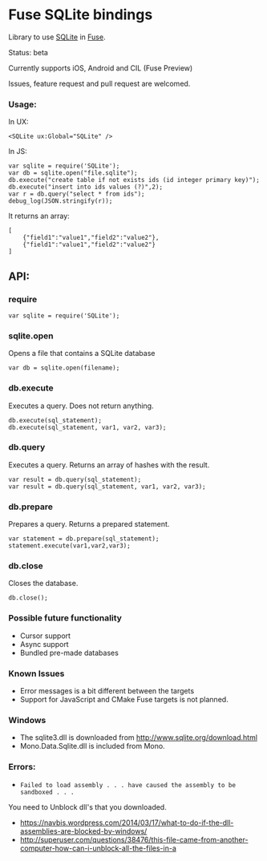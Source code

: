 Fuse SQLite bindings
====================

Library to use [SQLite](https://www.sqlite.org/) in [Fuse](http://www.fusetools.com/).

Status: beta

Currently supports iOS, Android and CIL (Fuse Preview)

Issues, feature request and pull request are welcomed.

### Usage:
In UX:

`<SQLite ux:Global="SQLite" />`

In JS:
```
var sqlite = require('SQLite');
var db = sqlite.open("file.sqlite");
db.execute("create table if not exists ids (id integer primary key)");
db.execute("insert into ids values (?)",2);
var r = db.query("select * from ids");
debug_log(JSON.stringify(r));
```

It returns an array:
```
[
	{"field1":"value1","field2":"value2"},
	{"field1":"value1","field2":"value2"}
]
```

API:
----

### require

```
var sqlite = require('SQLite');
```

### sqlite.open

Opens a file that contains a SQLite database

```
var db = sqlite.open(filename);
```

### db.execute

Executes a query. Does not return anything.

```
db.execute(sql_statement);
db.execute(sql_statement, var1, var2, var3);
```

### db.query

Executes a query. Returns an array of hashes with the result.

```
var result = db.query(sql_statement);
var result = db.query(sql_statement, var1, var2, var3);
```

### db.prepare

Prepares a query. Returns a prepared statement.

```
var statement = db.prepare(sql_statement);
statement.execute(var1,var2,var3);
```

### db.close

Closes the database.

```
db.close();
```

### Possible future functionality

* Cursor support
* Async support
* Bundled pre-made databases

### Known Issues

* Error messages is a bit different between the targets
* Support for JavaScript and CMake Fuse targets is not planned.

### Windows

* The sqlite3.dll is downloaded from http://www.sqlite.org/download.html
* Mono.Data.Sqlite.dll is included from Mono.

### Errors:

* `Failed to load assembly . . . have caused the assembly to be sandboxed . . .`

You need to Unblock dll's that you downloaded.

* https://navbis.wordpress.com/2014/03/17/what-to-do-if-the-dll-assemblies-are-blocked-by-windows/
* http://superuser.com/questions/38476/this-file-came-from-another-computer-how-can-i-unblock-all-the-files-in-a
